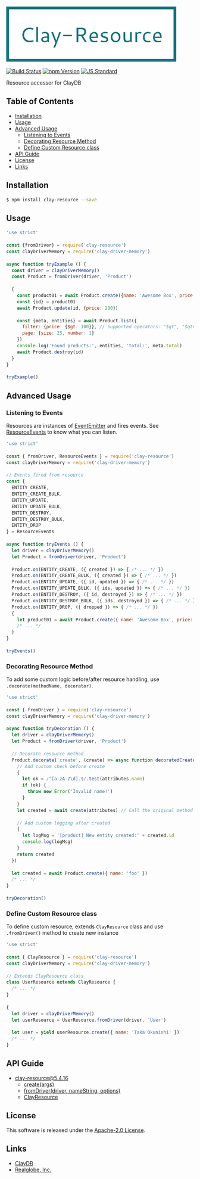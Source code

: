  <img src="assets/images/clay-resource-banner.png" alt="Title Banner"
                    height="148"
                    style="height:148px"
/>


<!---
This file is generated by ape-tmpl. Do not update manually.
--->

<!-- Badge Start -->
<a name="badges"></a>

[![Build Status][bd_travis_shield_url]][bd_travis_url]
[![npm Version][bd_npm_shield_url]][bd_npm_url]
[![JS Standard][bd_standard_shield_url]][bd_standard_url]

[bd_repo_url]: https://github.com/realglobe-Inc/clay-resource
[bd_travis_url]: http://travis-ci.org/realglobe-Inc/clay-resource
[bd_travis_shield_url]: http://img.shields.io/travis/realglobe-Inc/clay-resource.svg?style=flat
[bd_travis_com_url]: http://travis-ci.com/realglobe-Inc/clay-resource
[bd_travis_com_shield_url]: https://api.travis-ci.com/realglobe-Inc/clay-resource.svg?token=
[bd_license_url]: https://github.com/realglobe-Inc/clay-resource/blob/master/LICENSE
[bd_codeclimate_url]: http://codeclimate.com/github/realglobe-Inc/clay-resource
[bd_codeclimate_shield_url]: http://img.shields.io/codeclimate/github/realglobe-Inc/clay-resource.svg?style=flat
[bd_codeclimate_coverage_shield_url]: http://img.shields.io/codeclimate/coverage/github/realglobe-Inc/clay-resource.svg?style=flat
[bd_gemnasium_url]: https://gemnasium.com/realglobe-Inc/clay-resource
[bd_gemnasium_shield_url]: https://gemnasium.com/realglobe-Inc/clay-resource.svg
[bd_npm_url]: http://www.npmjs.org/package/clay-resource
[bd_npm_shield_url]: http://img.shields.io/npm/v/clay-resource.svg?style=flat
[bd_standard_url]: http://standardjs.com/
[bd_standard_shield_url]: https://img.shields.io/badge/code%20style-standard-brightgreen.svg

<!-- Badge End -->


<!-- Description Start -->
<a name="description"></a>

Resource accessor for ClayDB

<!-- Description End -->


<!-- Overview Start -->
<a name="overview"></a>



<!-- Overview End -->


<!-- Sections Start -->
<a name="sections"></a>

<!-- Section from "doc/guides/00.TOC.md.hbs" Start -->

<a name="section-doc-guides-00-t-o-c-md"></a>

Table of Contents
----------------

- [Installation](#installation)
- [Usage](#usage)
- [Advanced Usage](#advanced-usage)
  * [Listening to Events](#listening-to-events)
  * [Decorating Resource Method](#decorating-resource-method)
  * [Define Custom Resource class](#define-custom-resource-class)
- [API Guide](#api-guide)
- [License](#license)
- [Links](#links)


<!-- Section from "doc/guides/00.TOC.md.hbs" End -->

<!-- Section from "doc/guides/01.Installation.md.hbs" Start -->

<a name="section-doc-guides-01-installation-md"></a>

Installation
-----

```bash
$ npm install clay-resource --save
```


<!-- Section from "doc/guides/01.Installation.md.hbs" End -->

<!-- Section from "doc/guides/02.Usage.md.hbs" Start -->

<a name="section-doc-guides-02-usage-md"></a>

Usage
---------

```javascript
'use strict'

const {fromDriver} = require('clay-resource')
const clayDriverMemory = require('clay-driver-memory')

async function tryExample () {
  const driver = clayDriverMemory()
  const Product = fromDriver(driver, 'Product')

  {
    const product01 = await Product.create({name: 'Awesome Box', price: 100})
    const {id} = product01
    await Product.update(id, {price: 200})

    const {meta, entities} = await Product.list({
      filter: {price: {$gt: 100}}, // Supported operators: "$gt", "$gte", "$lt", "$lte", "$like", "$in" ...etc
      page: {size: 25, number: 1}
    })
    console.log('Found products:', entities, 'total:', meta.total)
    await Product.destroy(id)
  }
}

tryExample()

```


<!-- Section from "doc/guides/02.Usage.md.hbs" End -->

<!-- Section from "doc/guides/03.Advanced Usage.md.hbs" Start -->

<a name="section-doc-guides-03-advanced-usage-md"></a>

Advanced Usage
---------

### Listening to Events

Resources are instances of [EventEmitter](https://nodejs.org/api/events.html) and fires events.
See [ResourceEvents](https://github.com/realglobe-Inc/clay-constants#ResourceEvents) to know what you can listen.

```javascript
'use strict'

const { fromDriver, ResourceEvents } = require('clay-resource')
const clayDriverMemory = require('clay-driver-memory')

// Events fired from resource
const {
  ENTITY_CREATE,
  ENTITY_CREATE_BULK,
  ENTITY_UPDATE,
  ENTITY_UPDATE_BULK,
  ENTITY_DESTROY,
  ENTITY_DESTROY_BULK,
  ENTITY_DROP
} = ResourceEvents

async function tryEvents () {
  let driver = clayDriverMemory()
  let Product = fromDriver(driver, 'Product')

  Product.on(ENTITY_CREATE, ({ created }) => { /* ... */ })
  Product.on(ENTITY_CREATE_BULK, ({ created }) => { /* ... */ })
  Product.on(ENTITY_UPDATE, ({ id, updated }) => { /* ... */ })
  Product.on(ENTITY_UPDATE_BULK, ({ ids, updated }) => { /* ... */ })
  Product.on(ENTITY_DESTROY, ({ id, destroyed }) => { /* ... */ })
  Product.on(ENTITY_DESTROY_BULK, ({ ids, destroyed }) => { /* ... */ })
  Product.on(ENTITY_DROP, ({ dropped }) => { /* ... */ })
  {
    let product01 = await Product.create({ name: 'Awesome Box', price: 100 })
    /* ... */
  }
}

tryEvents()

```


### Decorating Resource Method

To add some custom logic before/after resource handling, use `.decorate(methodName, decorator)`.

```javascript
'use strict'

const { fromDriver } = require('clay-resource')
const clayDriverMemory = require('clay-driver-memory')

async function tryDecoration () {
  let driver = clayDriverMemory()
  let Product = fromDriver(driver, 'Product')

  // Decorate resource method
  Product.decorate('create', (create) => async function decoratedCreate (attributes) {
    // Add custom check before create
    {
      let ok = /^[a-zA-Z\d].$/.test(attributes.name)
      if (ok) {
        throw new Error('Invalid name!')
      }
    }
    let created = await create(attributes) // Call the original method

    // Add custom logging after created
    {
      let logMsg = '[product] New entity created:' + created.id
      console.log(logMsg)
    }
    return created
  })

  let created = await Product.create({ name: 'foo' })
  /* ... */
}

tryDecoration()

```


### Define Custom Resource class

To define custom resource,  extends `ClayResource` class and use `.fromDriver()` method to create new instance

```javascript
'use strict'

const { ClayResource } = require('clay-resource')
const clayDriverMemory = require('clay-driver-memory')

// Extends ClayResource class
class UserResource extends ClayResource {
  /* ... */
}

{
  let driver = clayDriverMemory()
  let userResource = UserResource.fromDriver(driver, 'User')

  let user = yield userResource.create({ name: 'Taka Okunishi' })
  /* ... */
}


```


<!-- Section from "doc/guides/03.Advanced Usage.md.hbs" End -->

<!-- Section from "doc/guides/10.API Guide.md.hbs" Start -->

<a name="section-doc-guides-10-a-p-i-guide-md"></a>

API Guide
-----

+ [clay-resource@5.4.16](./doc/api/api.md)
  + [create(args)](./doc/api/api.md#clay-resource-function-create)
  + [fromDriver(driver, nameString, options)](./doc/api/api.md#clay-resource-function-from-driver)
  + [ClayResource](./doc/api/api.md#clay-resource-class)


<!-- Section from "doc/guides/10.API Guide.md.hbs" End -->


<!-- Sections Start -->


<!-- LICENSE Start -->
<a name="license"></a>

License
-------
This software is released under the [Apache-2.0 License](https://github.com/realglobe-Inc/clay-resource/blob/master/LICENSE).

<!-- LICENSE End -->


<!-- Links Start -->
<a name="links"></a>

Links
------

+ [ClayDB][clay_d_b_url]
+ [Realglobe, Inc.][realglobe,_inc__url]

[clay_d_b_url]: https://github.com/realglobe-Inc/claydb
[realglobe,_inc__url]: http://realglobe.jp

<!-- Links End -->
